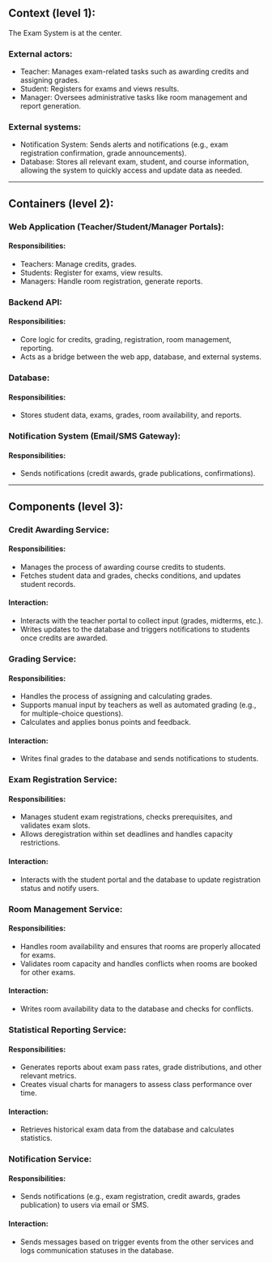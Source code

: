 ## Context (level 1):
The Exam System is at the center.

### External actors:
- Teacher: Manages exam-related tasks such as awarding credits and assigning grades.
- Student: Registers for exams and views results.
- Manager: Oversees administrative tasks like room management and report generation.

### External systems:
- Notification System: Sends alerts and notifications (e.g., exam registration confirmation, grade announcements).
- Database: Stores all relevant exam, student, and course information, allowing the system to quickly access and update data as needed.

---

## Containers (level 2):

### Web Application (Teacher/Student/Manager Portals):
#### Responsibilities:
- Teachers: Manage credits, grades.
- Students: Register for exams, view results.
- Managers: Handle room registration, generate reports.

### Backend API:
#### Responsibilities:
- Core logic for credits, grading, registration, room management, reporting.
- Acts as a bridge between the web app, database, and external systems.

### Database:
#### Responsibilities:
- Stores student data, exams, grades, room availability, and reports.

### Notification System (Email/SMS Gateway):
#### Responsibilities:
- Sends notifications (credit awards, grade publications, confirmations).

---

## Components (level 3):

### Credit Awarding Service:
#### Responsibilities:
- Manages the process of awarding course credits to students.
- Fetches student data and grades, checks conditions, and updates student records.
#### Interaction:
- Interacts with the teacher portal to collect input (grades, midterms, etc.).
- Writes updates to the database and triggers notifications to students once credits are awarded.

### Grading Service:

#### Responsibilities:
- Handles the process of assigning and calculating grades.
- Supports manual input by teachers as well as automated grading (e.g., for multiple-choice questions).
- Calculates and applies bonus points and feedback.
#### Interaction:
- Writes final grades to the database and sends notifications to students.

### Exam Registration Service:

#### Responsibilities:
- Manages student exam registrations, checks prerequisites, and validates exam slots.
- Allows deregistration within set deadlines and handles capacity restrictions.
#### Interaction:
- Interacts with the student portal and the database to update registration status and notify users.

### Room Management Service:

#### Responsibilities:
- Handles room availability and ensures that rooms are properly allocated for exams.
- Validates room capacity and handles conflicts when rooms are booked for other exams.
#### Interaction:
- Writes room availability data to the database and checks for conflicts.

### Statistical Reporting Service:

#### Responsibilities:
- Generates reports about exam pass rates, grade distributions, and other relevant metrics.
- Creates visual charts for managers to assess class performance over time.
#### Interaction:
- Retrieves historical exam data from the database and calculates statistics.

### Notification Service:

#### Responsibilities:
- Sends notifications (e.g., exam registration, credit awards, grades publication) to users via email or SMS.
#### Interaction:
- Sends messages based on trigger events from the other services and logs communication statuses in the database.

